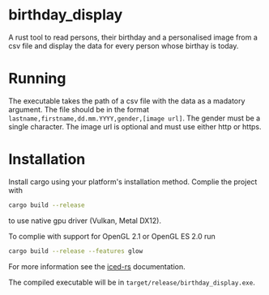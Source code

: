 # birthday_display
A rust tool to read persons, their birthday and a personalised image from a csv file and display the data for every person whose birthay is today.

# Running
The executable takes the path of a csv file with the data as a madatory argument. The file should be in the format `lastname,firstname,dd.mm.YYYY,gender,[image url]`.
The gender must be a single character.
The image url is optional and must use either http or https.

# Installation
Install cargo using your platform's installation method.
Complie the project with
``` sh
cargo build --release
```
to use native gpu driver (Vulkan, Metal DX12).

To complie with support for OpenGL 2.1 or OpenGL ES 2.0 run
``` sh
cargo build --release --features glow
```
For more information see the [iced-rs](https://github.com/iced-rs/iced#graphicsadapternotfound) documentation.

The compiled executable will be in `target/release/birthday_display.exe`.

